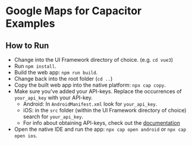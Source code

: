 # Google Maps for Capacitor Examples

## How to Run

- Change into the UI Framework directory of choice. (e.g. `cd vue3`)
- Run `npm install`.
- Build the web app: `npm run build`.
- Change back into the root folder (`cd ..`)
- Copy the built web app into the native platform: `npx cap copy`.
- Make sure you've added your API-keys. Replace the occurrences of `your_api_key` with your API-key.
  - Android: In `AndroidManifest.xml` look for `your_api_key`.
  - iOS: in the `src` folder (within the UI Framework directory of choice) search for `your_api_key`.
  - For info about obtaining API-keys, check out the [documentation](https://capacitor-community.github.io/google-maps/#/getting-started/installation?id=obtain-api-keys)
- Open the native IDE and run the app: `npx cap open android` or `npx cap open ios`.
